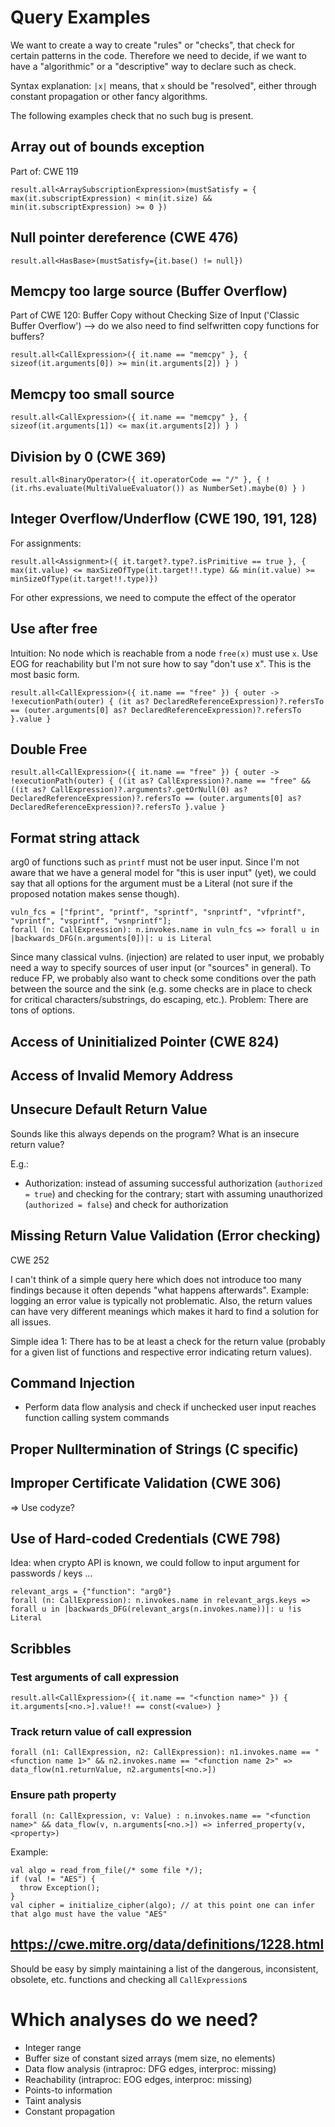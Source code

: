 # Query Examples

We want to create a way to create "rules" or "checks", that check for certain patterns in the code. Therefore we need to decide, if we want to have a "algorithmic" or a "descriptive" way to declare such as check.

Syntax explanation: `|x|` means, that `x` should be "resolved", either through constant propagation or other fancy algorithms.

The following examples check that no such bug is present.

## Array out of bounds exception

Part of: CWE 119
```
result.all<ArraySubscriptionExpression>(mustSatisfy = { max(it.subscriptExpression) < min(it.size) && min(it.subscriptExpression) >= 0 })
```

## Null pointer dereference (CWE 476)

```
result.all<HasBase>(mustSatisfy={it.base() != null})
```

## Memcpy too large source (Buffer Overflow)
Part of CWE 120: Buffer Copy without Checking Size of Input ('Classic Buffer Overflow') --> do we also need to find selfwritten copy functions for buffers?
```
result.all<CallExpression>({ it.name == "memcpy" }, { sizeof(it.arguments[0]) >= min(it.arguments[2]) } )
```

## Memcpy too small source

```
result.all<CallExpression>({ it.name == "memcpy" }, { sizeof(it.arguments[1]) <= max(it.arguments[2]) } )
```

## Division by 0 (CWE 369)

```
result.all<BinaryOperator>({ it.operatorCode == "/" }, { !(it.rhs.evaluate(MultiValueEvaluator()) as NumberSet).maybe(0) } )
```

## Integer Overflow/Underflow (CWE 190, 191, 128)

For assignments:
```
result.all<Assignment>({ it.target?.type?.isPrimitive == true }, { max(it.value) <= maxSizeOfType(it.target!!.type) && min(it.value) >= minSizeOfType(it.target!!.type)})
```
For other expressions, we need to compute the effect of the operator

## Use after free

Intuition: No node which is reachable from a node `free(x)` must use `x`. Use EOG for reachability but I'm not sure how to say "don't use x". This is the most basic form.
```
result.all<CallExpression>({ it.name == "free" }) { outer -> !executionPath(outer) { (it as? DeclaredReferenceExpression)?.refersTo == (outer.arguments[0] as? DeclaredReferenceExpression)?.refersTo }.value }
```

## Double Free

```
result.all<CallExpression>({ it.name == "free" }) { outer -> !executionPath(outer) { ((it as? CallExpression)?.name == "free" && ((it as? CallExpression)?.arguments?.getOrNull(0) as? DeclaredReferenceExpression)?.refersTo == (outer.arguments[0] as? DeclaredReferenceExpression)?.refersTo }.value }
```

## Format string attack

arg0 of functions such as `printf` must not be user input. Since I'm not aware that we have a general model for "this is user input" (yet), we could say that all options for the argument must be a Literal (not sure if the proposed notation makes sense though).
```
vuln_fcs = ["fprint", "printf", "sprintf", "snprintf", "vfprintf", "vprintf", "vsprintf", "vsnprintf"];
forall (n: CallExpression): n.invokes.name in vuln_fcs => forall u in |backwards_DFG(n.arguments[0])|: u is Literal
```

Since many classical vulns. (injection) are related to user input, we probably need a way to specify sources of user input (or "sources" in general). To reduce FP, we probably also want to check some conditions over the path between the source and the sink (e.g. some checks are in place to check for critical characters/substrings, do escaping, etc.). Problem: There are tons of options.

## Access of Uninitialized Pointer (CWE 824)

## Access of Invalid Memory Address

## Unsecure Default Return Value

Sounds like this always depends on the program? What is an insecure return value?

E.g.:
*  Authorization: instead of assuming successful authorization (`authorized = true`) and checking for the contrary; start with assuming unauthorized (`authorized = false`) and check for authorization

## Missing Return Value Validation (Error checking)

CWE 252

I can't think of a simple query here which does not introduce too many findings because it often depends "what happens afterwards". Example: logging an error value is typically not problematic. Also, the return values can have very different meanings which makes it hard to find a solution for all issues.

Simple idea 1: There has to be at least a check for the return value (probably for a given list of functions and respective error indicating return values).

## Command Injection

*  Perform data flow analysis and check if unchecked user input reaches function calling system commands


## Proper Nulltermination of Strings (C specific)

## Improper Certificate Validation (CWE 306)

=> Use codyze?

## Use of Hard-coded Credentials (CWE 798)

Idea: when crypto API is known, we could follow to input argument for passwords / keys ...

```
relevant_args = {"function": "arg0"}
forall (n: CallExpression): n.invokes.name in relevant_args.keys => forall u in |backwards_DFG(relevant_args(n.invokes.name))|: u !is Literal
```

## Scribbles

### Test arguments of call expression
```
result.all<CallExpression>({ it.name == "<function name>" }) { it.arguments[<no.>].value!! == const(<value>) }
```

### Track return value of call expression

```
forall (n1: CallExpression, n2: CallExpression): n1.invokes.name == "<function name 1>" && n2.invokes.name == "<function name 2>" => data_flow(n1.returnValue, n2.arguments[<no.>])
```

### Ensure path property
```
forall (n: CallExpression, v: Value) : n.invokes.name == "<function name>" && data_flow(v, n.arguments[<no.>]) => inferred_property(v, <property>)
```

Example:
```
val algo = read_from_file(/* some file */);
if (val != "AES") {
  throw Exception();
}
val cipher = initialize_cipher(algo); // at this point one can infer that algo must have the value "AES"
```

## https://cwe.mitre.org/data/definitions/1228.html

Should be easy by simply maintaining a list of the dangerous, inconsistent, obsolete, etc. functions and checking all `CallExpression`s


# Which analyses do we need?

* Integer range
* Buffer size of constant sized arrays (mem size, no elements)
* Data flow analysis (intraproc: DFG edges, interproc: missing)
* Reachability (intraproc: EOG edges, interproc: missing)
* Points-to information
* Taint analysis
* Constant propagation